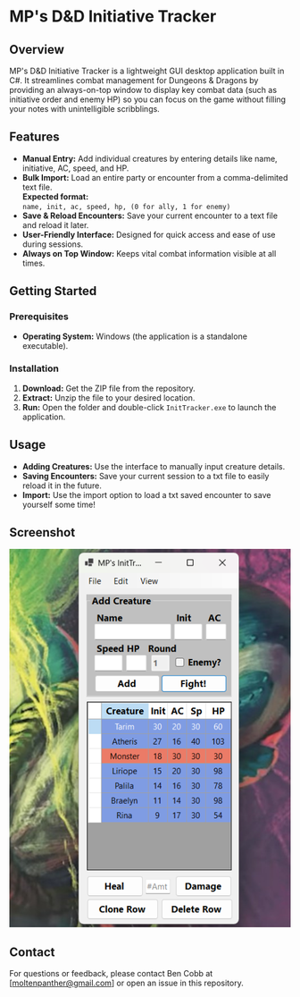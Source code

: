 # MP's D&D Initiative Tracker

## Overview
MP's D&D Initiative Tracker is a lightweight GUI desktop application built in C#. It streamlines combat management for Dungeons & Dragons by providing an always-on-top window to display key combat data (such as initiative order and enemy HP) so you can focus on the game without filling your notes with unintelligible scribblings.

## Features
- **Manual Entry:** Add individual creatures by entering details like name, initiative, AC, speed, and HP.
- **Bulk Import:** Load an entire party or encounter from a comma-delimited text file.  
  **Expected format:**  
  `name, init, ac, speed, hp, (0 for ally, 1 for enemy)`
- **Save & Reload Encounters:** Save your current encounter to a text file and reload it later.
- **User-Friendly Interface:** Designed for quick access and ease of use during sessions.
- **Always on Top Window:** Keeps vital combat information visible at all times.

## Getting Started

### Prerequisites
- **Operating System:** Windows (the application is a standalone executable).

### Installation
1. **Download:** Get the ZIP file from the repository.
2. **Extract:** Unzip the file to your desired location.
3. **Run:** Open the folder and double-click `InitTracker.exe` to launch the application.

## Usage
- **Adding Creatures:** Use the interface to manually input creature details.
- **Saving Encounters:** Save your current session to a txt file to easily reload it in the future.
- **Import:** Use the import option to load a txt saved encounter to save yourself some time!

## Screenshot
![D&D Initiative Tracker Screenshot](Screenshot.png)  

## Contact
For questions or feedback, please contact Ben Cobb at [moltenpanther@gmail.com] or open an issue in this repository.

